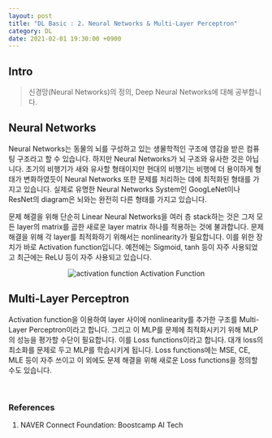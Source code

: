```yaml
---
layout: post
title: "DL Basic : 2. Neural Networks & Multi-Layer Perceptron"
category: DL
date: 2021-02-01 19:30:00 +0900
---
```

## Intro
>신경망(Neural Networks)의 정의, Deep Neural Networks에 대해 공부합니다.

## Neural Networks
Neural Networks는 동물의 뇌를 구성하고 있는 생물학적인 구조에 영감을 받은 컴퓨팅 구조라고 할 수 있습니다. 하지만 Neural Networks가 뇌 구조와 유사한 것은 아닙니다. 초기의 비행기가 새와 유사할 형태이지만 현대의 비행기는 비행에 더 용이하게 형태가 변화하였듯이 Neural Networks 또한 문제를 처리하는 데에 최적화된 형태를 가지고 있습니다. 실제로 유명한 Neural Networks System인 GoogLeNet이나 ResNet의 diagram은 뇌와는 완전히 다른 형태를 가지고 있습니다.

문제 해결을 위해 단순히 Linear Neural Networks을 여러 층 stack하는 것은 그저 모든 layer의 matrix를 곱한 새로운 layer matrix 하나를 적용하는 것에 불과합니다. 문제 해결을 위해 각 layer를 최적화하기 위해서는 nonlinearity가 필요합니다. 이를 위한 장치가 바로 Activation function입니다. 예전에는 Sigmoid, tanh 등이 자주 사용되었고 최근에는 ReLU 등이 자주 사용되고 있습니다.

<p align="center">
  <img src="https://user-images.githubusercontent.com/77161691/108045218-88eb9080-7086-11eb-89a2-ec0e1ed706c1.png" alt="activation function"/>
  Activation Function
</p>

## Multi-Layer Perceptron
Activation function을 이용하여 layer 사이에 nonlinearity를 추가한 구조를 Multi-Layer Perceptron이라고 합니다. 그리고 이 MLP를 문제에 최적화시키기 위해 MLP의 성능을 평가할 수단이 필요합니다. 이를 Loss functions이라고 합니다. 대개 loss의 최소화를 문제로 두고 MLP를 학습시키게 됩니다. Loss functions에는 MSE, CE, MLE 등이 자주 쓰이고 이 외에도 문제 해결을 위해 새로운 Loss functions을 정의할 수도 있습니다.

<br/>

### References
1. NAVER Connect Foundation: Boostcamp AI Tech
